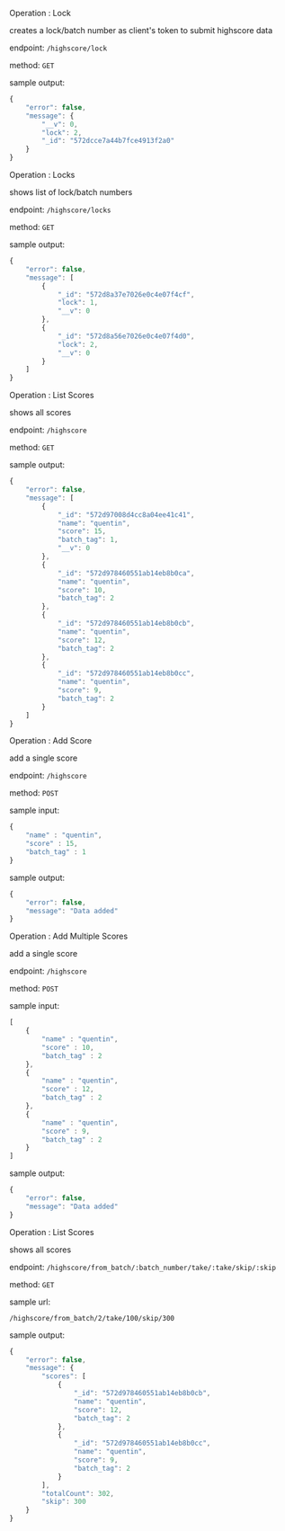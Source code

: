 
Operation : Lock

creates a lock/batch number as client's token to submit highscore data

endpoint: `/highscore/lock`

method: `GET`

sample output:
```javascript
{
    "error": false,
    "message": {
        "__v": 0,
        "lock": 2,
        "_id": "572dcce7a44b7fce4913f2a0"
    }
}
```


Operation : Locks

shows list of lock/batch numbers

endpoint: `/highscore/locks`

method: `GET`

sample output:
```javascript
{
    "error": false,
    "message": [
        {
            "_id": "572d8a37e7026e0c4e07f4cf",
            "lock": 1,
            "__v": 0
        },
        {
            "_id": "572d8a56e7026e0c4e07f4d0",
            "lock": 2,
            "__v": 0
        }
    ]
}
```


Operation : List Scores

shows all scores

endpoint: `/highscore`

method: `GET`

sample output:
```javascript
{
    "error": false,
    "message": [
        {
            "_id": "572d97008d4cc8a04ee41c41",
            "name": "quentin",
            "score": 15,
            "batch_tag": 1,
            "__v": 0
        },
        {
            "_id": "572d978460551ab14eb8b0ca",
            "name": "quentin",
            "score": 10,
            "batch_tag": 2
        },
        {
            "_id": "572d978460551ab14eb8b0cb",
            "name": "quentin",
            "score": 12,
            "batch_tag": 2
        },
        {
            "_id": "572d978460551ab14eb8b0cc",
            "name": "quentin",
            "score": 9,
            "batch_tag": 2
        }
    ]
}
```


Operation : Add Score

add a single score

endpoint: `/highscore`

method: `POST`

sample input:
```javascript
{
    "name" : "quentin",
    "score" : 15,
    "batch_tag" : 1
}
```

sample output:
```javascript
{
    "error": false,
    "message": "Data added"
}
```


Operation : Add Multiple Scores

add a single score

endpoint: `/highscore`

method: `POST`

sample input:
```javascript
[
    {
        "name" : "quentin",
        "score" : 10,
        "batch_tag" : 2
    },
    {
        "name" : "quentin",
        "score" : 12,
        "batch_tag" : 2
    },
    {
        "name" : "quentin",
        "score" : 9,
        "batch_tag" : 2
    }
]
```

sample output:
```javascript
{
    "error": false,
    "message": "Data added"
}
```


Operation : List Scores

shows all scores

endpoint: `/highscore/from_batch/:batch_number/take/:take/skip/:skip`

method: `GET`

sample url:
```
/highscore/from_batch/2/take/100/skip/300
```

sample output:
```javascript
{
    "error": false,
    "message": {
        "scores": [
            {
                "_id": "572d978460551ab14eb8b0cb",
                "name": "quentin",
                "score": 12,
                "batch_tag": 2
            },
            {
                "_id": "572d978460551ab14eb8b0cc",
                "name": "quentin",
                "score": 9,
                "batch_tag": 2
            }
        ],
        "totalCount": 302,
        "skip": 300
    }
}
```

